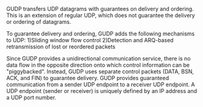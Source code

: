 GUDP transfers UDP datagrams with guarantees on delivery and ordering. This is an extension of regular UDP, which does not guarantee the delivery or ordering of datagrams. 

To guarantee delivery and ordering, GUDP adds the following mechanisms to UDP:
1)Sliding window flow control
2)Detection and ARQ-based retransmission of lost or reordered packets

Since GUDP provides a unidirectional communication service, there is no data flow in the opposite direction onto which control information can be "piggybacked". Instead, GUDP uses separate control packets (DATA, BSN, ACK, and FIN) to guarantee delivery.
GUDP provides guaranteed communication from a sender UDP endpoint to a receiver UDP endpoint. A UDP endpoint (sender or receiver) is uniquely defined by an IP address and a UDP port number.  
